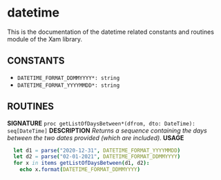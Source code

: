# datetime

This is the documentation of the datetime related constants and routines module of the Xam library.

## CONSTANTS

- `DATETIME_FORMAT_DDMMYYYY*: string`
- `DATETIME_FORMAT_YYYYMMDD*: string`

## ROUTINES

**SIGNATURE**
`proc getListOfDaysBetween*(dfrom, dto: DateTime): seq[DateTime]`
**DESCRIPTION**
*Returns a sequence containing the days between the two dates provided (which are included).*
**USAGE**
```nim
  let d1 = parse("2020-12-31", DATETIME_FORMAT_YYYYMMDD)
  let d2 = parse("02-01-2021", DATETIME_FORMAT_DDMMYYYY)
  for x in items getListOfDaysBetween(d1, d2):
    echo x.format(DATETIME_FORMAT_DDMMYYYY)
```
